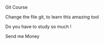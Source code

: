Git Course

Change the file git, to learn this amazing tool


Do you have to study so much !


Send me Money

